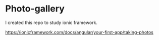 # Photo-gallery

I created this repo to study ionic framework.

https://ionicframework.com/docs/angular/your-first-app/taking-photos
